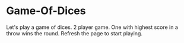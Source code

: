 # Game-Of-Dices
Let's play a game of dices. 2 player game. One with highest score in a throw wins the round. Refresh the page to start playing.
